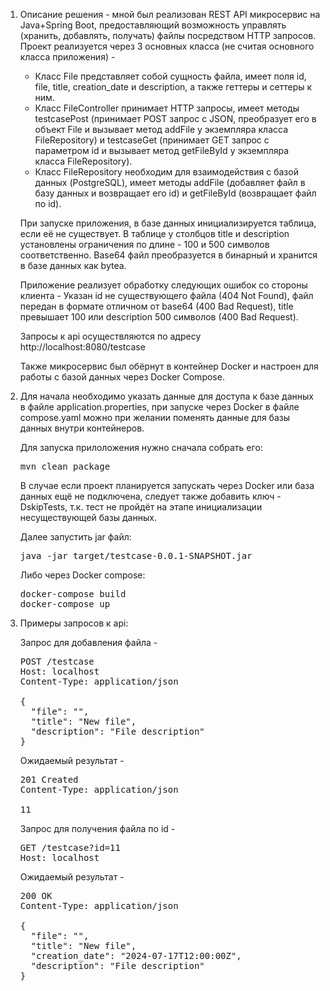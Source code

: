 1. Описание решения - мной был реализован REST API микросервис на Java+Spring Boot, предоставляющий возможность управлять (хранить, добавлять, получать) файлы посредством HTTP запросов.
   Проект реализуется через 3 основных класса (не считая основного класса приложения) -
   - Класс File представляет собой сущность файла, имеет поля id, file, title, creation_date и description, а также геттеры и сеттеры к ним.
   - Класс FileController принимает HTTP запросы, имеет методы testcasePost (принимает POST запрос с JSON, преобразует его в объект File и вызывает метод addFile у экземпляра класса FileRepository) и testcaseGet (принимает GET запрос с параметром id и вызывает метод getFileById у экземпляра класса FileRepository).
   - Класс FileRepository необходим для взаимодействия с базой данных (PostgreSQL), имеет методы addFile (добавляет файл в базу данных и возвращает его id) и getFileById (возвращает файл по id).

   При запуске приложения, в базе данных инициализируется таблица, если её не существует. В таблице у столбцов title и description установлены ограничения по длине - 100 и 500 символов соответственно. Base64 файл преобразуется в бинарный     и хранится в базе данных как bytea.

   Приложение реализует обработку следующих ошибок со стороны клиента - Указан id не существующего файла (404 Not Found), файл передан в формате отличном от base64 (400 Bad Request), title превышает 100 или description 500 символов (400      Bad Request).
  
   Запросы к api осуществляются по адресу http://localhost:8080/testcase
  
   Также микросервис был обёрнут в контейнер Docker и настроен для работы с базой данных через Docker Compose.

2. Для начала необходимо указать данные для доступа к базе данных в файле application.properties, при запуске через Docker в файле compose.yaml можно при желании поменять данные для базы данных внутри контейнеров.

   Для запуска прилоложения нужно сначала собрать его:
   <pre>
   mvn clean package
   </pre>
   В случае если проект планируется запускать через Docker или база данных ещё не подключена, следует также добавить ключ -DskipTests, т.к. тест не пройдёт на этапе инициализации несуществующей базы данных.
  
   Далее запустить jar файл:
   <pre>
   java -jar target/testcase-0.0.1-SNAPSHOT.jar
   </pre>
  
   Либо через Docker compose:
   <pre>
   docker-compose build
   docker-compose up
   </pre>


3. Примеры запросов к api:

   Запрос для добавления файла -  
   <pre>
   POST /testcase  
   Host: localhost  
   Content-Type: application/json  
  
   {  
     "file": "<base64-encoded file>",  
     "title": "New file",  
     "description": "File description"  
   }  
   </pre>
   Ожидаемый результат -  
   <pre>
   201 Created  
   Content-Type: application/json  
  
   11  
   </pre>
  
   Запрос для получения файла по id -  
   <pre>
   GET /testcase?id=11  
   Host: localhost  
   </pre>
     
   Ожидаемый результат -  
   <pre>
   200 OK  
   Content-Type: application/json  
  
   {  
     "file": "<base64-encoded file>",  
     "title": "New file",  
     "creation_date": "2024-07-17T12:00:00Z",  
     "description": "File description"  
   }  
   </pre>
